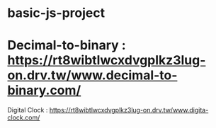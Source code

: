 ﻿# basic-js-project
 # Decimal-to-binary : https://rt8wibtlwcxdvgplkz3lug-on.drv.tw/www.decimal-to-binary.com/
 
 Digital Clock : https://rt8wibtlwcxdvgplkz3lug-on.drv.tw/www.digita-clock.com/
